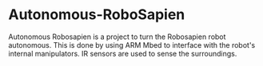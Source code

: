 # Autonomous-RoboSapien
Autonomous Robosapien is a project to turn the Robosapien robot autonomous. This is done by using ARM Mbed to interface with the robot's internal manipulators. IR sensors are used to sense the surroundings. 
